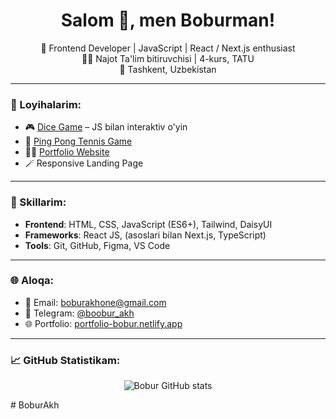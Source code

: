 <h1 align="center">Salom 👋, men Boburman!</h1>

<p align="center">
  🎯 Frontend Developer | JavaScript | React / Next.js enthusiast <br />
  👨‍🎓 Najot Ta'lim bitiruvchisi | 4-kurs, TATU <br />
  📍 Tashkent, Uzbekistan
</p>

---

### 🚀 Loyihalarim:

- 🎮 [Dice Game](https://dicegame-bobur.netlify.app) – JS bilan interaktiv o'yin
- 🏓 [Ping Pong Tennis Game](https://pingpong-bobur.netlify.app)
- 🧑‍💻 [Portfolio Website](https://portfolio-bobur.netlify.app)
- 🪄 Responsive Landing Page

---

### 💼 Skillarim:
- **Frontend**: HTML, CSS, JavaScript (ES6+), Tailwind, DaisyUI
- **Frameworks**: React JS, (asoslari bilan Next.js, TypeScript)
- **Tools**: Git, GitHub, Figma, VS Code

---

### 🌐 Aloqa:

- 📩 Email: [boburakhone@gmail.com](mailto:boburakhone@gmail.com)
- 💬 Telegram: [@boobur_akh](https://t.me/boobur_akh)
- 🌐 Portfolio: [portfolio-bobur.netlify.app](https://portfolio-bobur.netlify.app)

---

### 📈 GitHub Statistikam:

<p align="center">
  <img src="https://github-readme-stats.vercel.app/api?username=BoburAkh&show_icons=true&theme=radical" alt="Bobur GitHub stats" />
</p>
# BoburAkh
